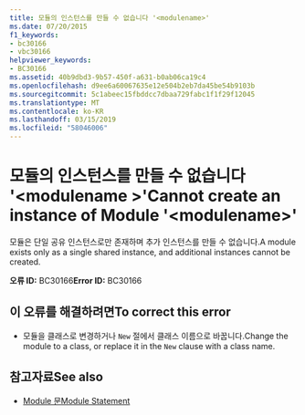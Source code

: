 ```yaml
---
title: 모듈의 인스턴스를 만들 수 없습니다 '<modulename>'
ms.date: 07/20/2015
f1_keywords:
- bc30166
- vbc30166
helpviewer_keywords:
- BC30166
ms.assetid: 40b9dbd3-9b57-450f-a631-b0ab06ca19c4
ms.openlocfilehash: d9ee6a60067635e12e504b2eb7da45be54b9103b
ms.sourcegitcommit: 5c1abeec15fbddcc7dbaa729fabc1f1f29f12045
ms.translationtype: MT
ms.contentlocale: ko-KR
ms.lasthandoff: 03/15/2019
ms.locfileid: "58046006"
---
```

# <a name="cannot-create-an-instance-of-module-modulename"></a><span data-ttu-id="85449-102">모듈의 인스턴스를 만들 수 없습니다 '\<modulename >'</span><span class="sxs-lookup"><span data-stu-id="85449-102">Cannot create an instance of Module '\<modulename>'</span></span>
<span data-ttu-id="85449-103">모듈은 단일 공유 인스턴스로만 존재하며 추가 인스턴스를 만들 수 없습니다.</span><span class="sxs-lookup"><span data-stu-id="85449-103">A module exists only as a single shared instance, and additional instances cannot be created.</span></span>  
  
 <span data-ttu-id="85449-104">**오류 ID:** BC30166</span><span class="sxs-lookup"><span data-stu-id="85449-104">**Error ID:** BC30166</span></span>  
  
## <a name="to-correct-this-error"></a><span data-ttu-id="85449-105">이 오류를 해결하려면</span><span class="sxs-lookup"><span data-stu-id="85449-105">To correct this error</span></span>  
  
-   <span data-ttu-id="85449-106">모듈을 클래스로 변경하거나 `New` 절에서 클래스 이름으로 바꿉니다.</span><span class="sxs-lookup"><span data-stu-id="85449-106">Change the module to a class, or replace it in the `New` clause with a class name.</span></span>  
  
## <a name="see-also"></a><span data-ttu-id="85449-107">참고자료</span><span class="sxs-lookup"><span data-stu-id="85449-107">See also</span></span>

- [<span data-ttu-id="85449-108">Module 문</span><span class="sxs-lookup"><span data-stu-id="85449-108">Module Statement</span></span>](../../visual-basic/language-reference/statements/module-statement.md)
